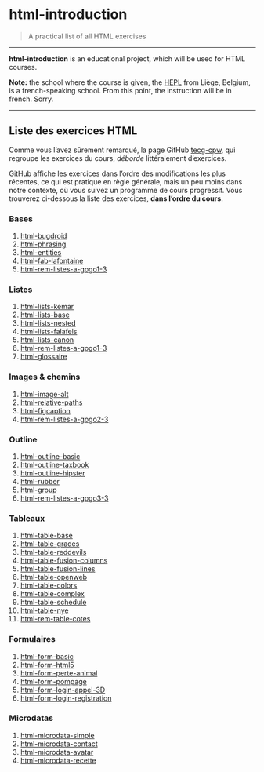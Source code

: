 # html-introduction

> A practical list of all HTML exercises

* * *

**html-introduction** is an educational project, which will be used for HTML courses.

**Note:** the school where the course is given, the [HEPL](http://www.provincedeliege.be/hauteecole) from Liège, Belgium, is a french-speaking school. From this point, the instruction will be in french. Sorry.

* * *

## Liste des exercices HTML

Comme vous l’avez sûrement remarqué, la page GitHub [tecg-cpw](https://github.com/tecg-cpw), qui regroupe les exercices du cours, _déborde_ littéralement d’exercices. 

GitHub affiche les exercices dans l’ordre des modifications les plus récentes, ce qui est pratique en règle générale, mais un peu moins dans notre contexte, où vous suivez un programme de cours progressif.
Vous trouverez ci-dessous la liste des exercices, **dans l’ordre du cours**.

### Bases

1. [html-bugdroid](https://github.com/tecg-cpw/html-bugdroid)
2. [html-phrasing](https://github.com/tecg-cpw/html-phrasing)
3. [html-entities](https://github.com/tecg-cpw/html-entities)
5. [html-fab-lafontaine](https://github.com/tecg-cpw/html-fab-lafontaine)
6. [html-rem-listes-a-gogo1-3](https://github.com/pworontzoff/html-rem-listes-a-gogo1-3)

### Listes

1. [html-lists-kemar](https://github.com/tecg-cpw/html-lists-kemar)
2. [html-lists-base](https://github.com/tecg-cpw/html-lists-base)
3. [html-lists-nested](https://github.com/tecg-cpw/html-lists-nested)
4. [html-lists-falafels](https://github.com/tecg-cpw/html-lists-falafels)
5. [html-lists-canon](https://github.com/tecg-cpw/html-lists-canon)
6. [html-rem-listes-a-gogo1-3](https://github.com/pworontzoff/html-rem-listes-a-gogo1-3)
7. [html-glossaire](https://github.com/tecg-cpw/html-glossaire)

### Images & chemins

1. [html-image-alt](https://github.com/tecg-cpw/html-image-alt)
1. [html-relative-paths](https://github.com/tecg-cpw/html-relative-paths)
1. [html-figcaption](https://github.com/tecg-cpw/html-figcaption)
1. [html-rem-listes-a-gogo2-3](https://github.com/pworontzoff/html-rem-listes-a-gogo2-3)

### Outline

1. [html-outline-basic](https://github.com/tecg-cpw/html-outline-basic)
1. [html-outline-taxbook](https://github.com/tecg-cpw/html-outline-taxbook)
1. [html-outline-hipster](https://github.com/tecg-cpw/html-outline-hipster)
1. [html-rubber](https://github.com/tecg-cpw/html-rubber)
1. [html-group](https://github.com/tecg-cpw/html-group)
1. [html-rem-listes-a-gogo3-3](https://github.com/pworontzoff/html-rem-listes-a-gogo3-3)

### Tableaux

1. [html-table-base](https://github.com/tecg-cpw/html-table-base)
1. [html-table-grades](https://github.com/tecg-cpw/html-table-grades)
1. [html-table-reddevils](https://github.com/tecg-cpw/html-table-reddevils)
1. [html-table-fusion-columns](https://github.com/tecg-cpw/html-table-fusion-columns)
1. [html-table-fusion-lines](https://github.com/tecg-cpw/html-table-fusion-lines)
1. [html-table-openweb](https://github.com/tecg-cpw/html-table-openweb)
1. [html-table-colors](https://github.com/tecg-cpw/html-table-colors)
1. [html-table-complex](https://github.com/tecg-cpw/html-table-complex)
1. [html-table-schedule](https://github.com/tecg-cpw/html-table-schedule)
1. [html-table-nye](https://github.com/tecg-cpw/html-table-nye)
1. [html-rem-table-cotes](https://github.com/pworontzoff/html-rem-tab-de-cotes)

### Formulaires

1. [html-form-basic](https://github.com/tecg-cpw/html-form-basic)
1. [html-form-html5](https://github.com/tecg-cpw/html-form-html5)
1. [html-form-perte-animal](https://github.com/tecg-cpw/html-form-perte-animal)
1. [html-form-pompage](https://github.com/tecg-cpw/html-form-pompage)
1. [html-form-login-appel-3D](https://github.com/tecg-cpw/html-form-login-appel-3D)
1. [html-form-login-registration](https://github.com/tecg-cpw/html-form-login-registration)

### Microdatas

1. [html-microdata-simple](https://github.com/tecg-cpw/html-microdata-simple)
1. [html-microdata-contact](https://github.com/tecg-cpw/html-microdata-contact)
1. [html-microdata-avatar](https://github.com/tecg-cpw/html-microdata-avatar)
1. [html-microdata-recette](https://github.com/tecg-cpw/html-microdata-recette)
